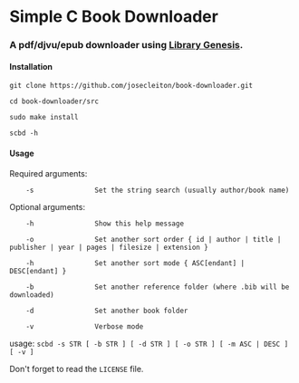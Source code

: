 # Simple C Book Downloader

### A pdf/djvu/epub downloader using [Library Genesis](http://gen.lib.rus.ec/).

#### Installation

`git clone https://github.com/josecleiton/book-downloader.git`

`cd book-downloader/src`

`sudo make install`

`scbd -h`

#### Usage

Required arguments:

        -s               Set the string search (usually author/book name)


Optional arguments:

        -h               Show this help message

        -o               Set another sort order { id | author | title | publisher | year | pages | filesize | extension }

        -h               Set another sort mode { ASC[endant] | DESC[endant] }

        -b               Set another reference folder (where .bib will be downloaded)

        -d               Set another book folder

        -v               Verbose mode

usage: `scbd -s STR [ -b STR ] [ -d STR ] [ -o STR ] [ -m ASC | DESC ] [ -v ]`

Don't forget to read the `LICENSE` file.
